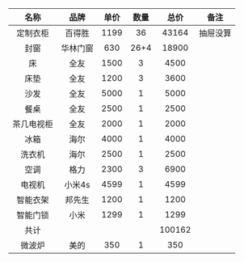 |名称|品牌|单价|数量|总价|备注|
|:---:|:---:|:---:|:---:|:---:|:---:|
|定制衣柜|百得胜|1199|36|43164|抽屉没算|
|封窗|华林门窗|630|26+4|18900||
|床|全友|1500|3|4500|
|床垫|全友|1200|3|3600|
|沙发|全友|5000|1|5000|
|餐桌|全友|2500|1|2500|
|茶几电视柜|全友|2000|1|2000|
|冰箱|海尔|4000|1|4000|
|洗衣机|海尔|2500|1|2500|
|空调|格力|2300|3|6900|
|电视机|小米4s|4599|1|4599|
|智能衣架|邦先生|1200|1|1200|
|智能门锁|小米|1299|1|1299|
|共计| | | | 100162|
|微波炉|美的|350|1|350|

